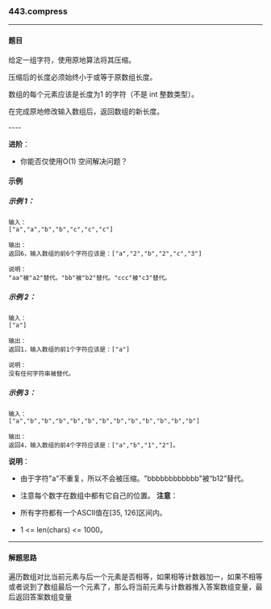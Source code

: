 ### 443.compress
----
#### 题目
给定一组字符，使用原地算法将其压缩。

压缩后的长度必须始终小于或等于原数组长度。

数组的每个元素应该是长度为1 的字符（不是 int 整数类型）。

在完成原地修改输入数组后，返回数组的新长度。

---- 

**进阶**：
- 你能否仅使用O(1) 空间解决问题？

#### 示例 

##### 示例 1：

```
输入：
["a","a","b","b","c","c","c"]

输出：
返回6，输入数组的前6个字符应该是：["a","2","b","2","c","3"]

说明：
"aa"被"a2"替代。"bb"被"b2"替代。"ccc"被"c3"替代。
```

##### 示例 2：

```
输入：
["a"]

输出：
返回1，输入数组的前1个字符应该是：["a"]

说明：
没有任何字符串被替代。
```

##### 示例 3：

```
输入：
["a","b","b","b","b","b","b","b","b","b","b","b","b"]

输出：
返回4，输入数组的前4个字符应该是：["a","b","1","2"]。
```

**说明**：
- 由于字符"a"不重复，所以不会被压缩。"bbbbbbbbbbbb"被“b12”替代。
- 注意每个数字在数组中都有它自己的位置。
**注意**：

- 所有字符都有一个ASCII值在[35, 126]区间内。
- 1 <= len(chars) <= 1000。

----
#### 解题思路
遍历数组对比当前元素与后一个元素是否相等，如果相等计数器加一，如果不相等或者说到了数组最后一个元素了，那么将当前元素与计数器推入答案数组变量，最后返回答案数组变量